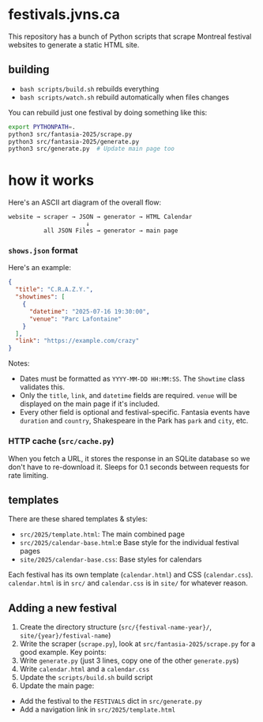 # festivals.jvns.ca

This repository has a bunch of Python scripts that scrape Montreal festival
websites to generate a static HTML site.

## building

* `bash scripts/build.sh` rebuilds everything
* `bash scripts/watch.sh` rebuild automatically when files changes

You can rebuild just one festival by doing something like this:

```bash
export PYTHONPATH=.
python3 src/fantasia-2025/scrape.py
python3 src/fantasia-2025/generate.py
python3 src/generate.py  # Update main page too
```

# how it works

Here's an ASCII art diagram of the overall flow:

```
website → scraper → JSON → generator → HTML Calendar
                      ↓
          all JSON Files → generator → main page
```

### `shows.json` format

Here's an example:

```json
{
  "title": "C.R.A.Z.Y.",
  "showtimes": [
    {
      "datetime": "2025-07-16 19:30:00",
      "venue": "Parc Lafontaine"
    }
  ],
  "link": "https://example.com/crazy"
}
```

Notes:

* Dates must be formatted as `YYYY-MM-DD HH:MM:SS`. The `Showtime` class validates this. 
* Only the `title`, `link`, and `datetime` fields are required. `venue` will be
  displayed on the main page if it's included.
* Every other field is optional and festival-specific. Fantasia events have
  `duration` and `country`, Shakespeare in the Park has `park` and `city`, etc. 

### HTTP cache (`src/cache.py`)

When you fetch a URL, it stores the response in an SQLite database so we
don't have to re-download it. Sleeps for 0.1 seconds between requests for rate limiting.

## templates

There are these shared templates & styles:

- `src/2025/template.html`: The main combined page
- `src/2025/calendar-base.html`:e Base style for the individual festival pages
- `site/2025/calendar-base.css`: Base styles for calendars

Each festival has its own template (`calendar.html`) and CSS (`calendar.css`). `calendar.html` is in `src/` and `calendar.css` is in `site/` for whatever reason.

## Adding a new festival

1. Create the directory structure (`src/{festival-name-year}/`, `site/{year}/festival-name`)
2. Write the scraper (`scrape.py`), look at `src/fantasia-2025/scrape.py` for a good example. Key points:
3. Write `generate.py` (just 3 lines, copy one of the other `generate.py`s)
4. Write `calendar.html` and a `calendar.css`
5. Update the `scripts/build.sh` build script
6. Update the main page:
  - Add the festival to the `FESTIVALS` dict in `src/generate.py`
  - Add a navigation link in `src/2025/template.html`
